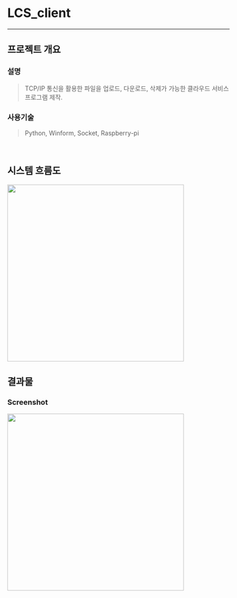 # LCS_client
---

## **프로젝트 개요**

### **설명**

> TCP/IP 통신을 활용한 파일을 업로드, 다운로드, 삭제가 가능한 클라우드 서비스 프로그램 제작.


### **사용기술**

> Python, Winform, Socket, Raspberry-pi

<br>

## **시스템 흐름도**

<img src = "https://user-images.githubusercontent.com/41173881/102452637-05a9c080-407e-11eb-8507-5f3e6424f498.PNG" width="400px">



## **결과물**

### **Screenshot**

<img src = "https://user-images.githubusercontent.com/41173881/102229747-72627500-3f2f-11eb-8be4-ad3c65e9d7a7.PNG" width="400px">
